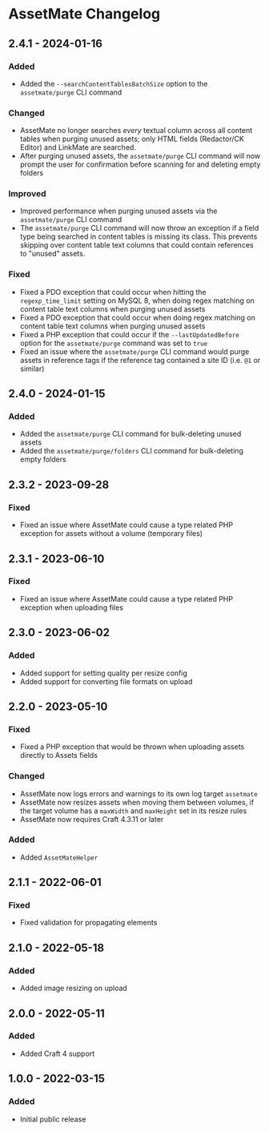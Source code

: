 # AssetMate Changelog

## 2.4.1 - 2024-01-16
### Added
- Added the `--searchContentTablesBatchSize` option to the `assetmate/purge` CLI command
### Changed
- AssetMate no longer searches *every* textual column across all content tables when purging unused assets; only HTML fields (Redactor/CK Editor) and LinkMate are searched.
- After purging unused assets, the `assetmate/purge` CLI command will now prompt the user for confirmation before scanning for and deleting empty folders
### Improved
- Improved performance when purging unused assets via the `assetmate/purge` CLI command
- The `assetmate/purge` CLI command will now throw an exception if a field type being searched in content tables is missing its class. This prevents skipping over content table text columns that could contain references to "unused" assets.  
### Fixed
- Fixed a PDO exception that could occur when hitting the `regexp_time_limit` setting on MySQL 8, when doing regex matching on content table text columns when purging unused assets  
- Fixed a PDO exception that could occur when doing regex matching on content table text columns when purging unused assets  
- Fixed a PHP exception that could occur if the `--lastUpdatedBefore` option for the `assetmate/purge` command was set to `true`  
- Fixed an issue where the `assetmate/purge` CLI command would purge assets in reference tags if the reference tag contained a site ID (i.e. `@1` or similar)  

## 2.4.0 - 2024-01-15
### Added
- Added the `assetmate/purge` CLI command for bulk-deleting unused assets
- Added the `assetmate/purge/folders` CLI command for bulk-deleting empty folders

## 2.3.2 - 2023-09-28
### Fixed
- Fixed an issue where AssetMate could cause a type related PHP exception for assets without a volume (temporary files)  

## 2.3.1 - 2023-06-10
### Fixed
- Fixed an issue where AssetMate could cause a type related PHP exception when uploading files  

## 2.3.0 - 2023-06-02

### Added
- Added support for setting quality per resize config
- Added support for converting file formats on upload

## 2.2.0 - 2023-05-10

### Fixed
- Fixed a PHP exception that would be thrown when uploading assets directly to Assets fields

### Changed 
- AssetMate now logs errors and warnings to its own log target `assetmate`
- AssetMate now resizes assets when moving them between volumes, if the target volume has a `maxWidth` and `maxHeight` set in its resize rules
- AssetMate now requires Craft 4.3.11 or later

### Added
- Added `AssetMateHelper`  

## 2.1.1 - 2022-06-01

### Fixed
- Fixed validation for propagating elements

## 2.1.0 - 2022-05-18

### Added
- Added image resizing on upload

## 2.0.0 - 2022-05-11

### Added
- Added Craft 4 support

## 1.0.0 - 2022-03-15

### Added
- Initial public release
